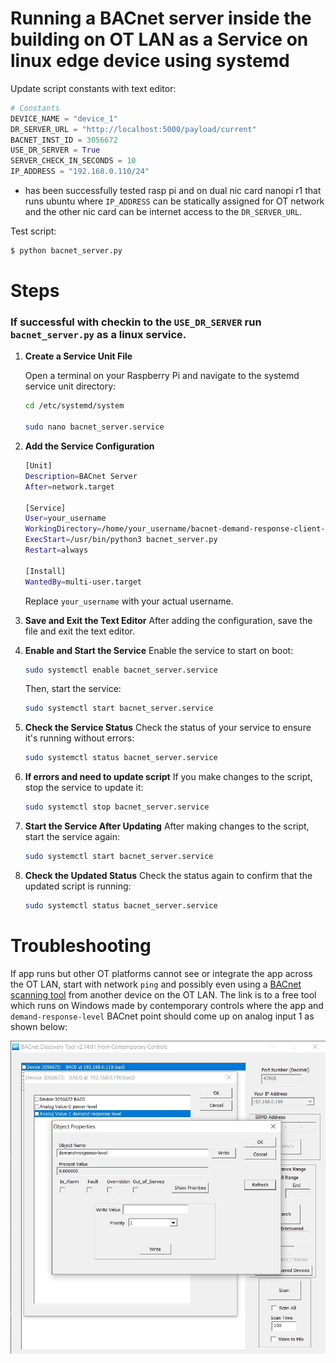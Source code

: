 # Running a BACnet server inside the building on OT LAN as a Service on linux edge device using systemd

Update script constants with text editor:

```python
# Constants
DEVICE_NAME = "device_1"
DR_SERVER_URL = "http://localhost:5000/payload/current"
BACNET_INST_ID = 3056672
USE_DR_SERVER = True
SERVER_CHECK_IN_SECONDS = 10
IP_ADDRESS = "192.168.0.110/24"
```
* has been successfully tested rasp pi and on dual nic card nanopi r1 that runs ubuntu where `IP_ADDRESS` can be statically assigned for OT network and the other nic card can be internet access to the `DR_SERVER_URL`.

Test script:
```bash
$ python bacnet_server.py
```

# Steps

### If successful with checkin to the `USE_DR_SERVER` run `bacnet_server.py` as a linux service.

1. **Create a Service Unit File**

   Open a terminal on your Raspberry Pi and navigate to the systemd service unit directory:

   ```bash
   cd /etc/systemd/system

   sudo nano bacnet_server.service
   ```

2. **Add the Service Configuration**

   ```bash
   [Unit]
   Description=BACnet Server
   After=network.target

   [Service]
   User=your_username
   WorkingDirectory=/home/your_username/bacnet-demand-response-client-server/building_bacnet_server
   ExecStart=/usr/bin/python3 bacnet_server.py
   Restart=always

   [Install]
   WantedBy=multi-user.target
   ```
   Replace `your_username` with your actual username.

2. **Save and Exit the Text Editor**
   After adding the configuration, save the file and exit the text editor.

3. **Enable and Start the Service**
   Enable the service to start on boot:
   ```bash
   sudo systemctl enable bacnet_server.service
   ```
   Then, start the service:
   ```bash
   sudo systemctl start bacnet_server.service
   ```
4. **Check the Service Status**
   Check the status of your service to ensure it's running without errors:
   ```bash
   sudo systemctl status bacnet_server.service
   ```
5. **If errors and need to update script**
   If you make changes to the script, stop the service to update it:
   ```bash
   sudo systemctl stop bacnet_server.service
   ```
6. **Start the Service After Updating**
   After making changes to the script, start the service again:
   ```bash
   sudo systemctl start bacnet_server.service
   ```
7. **Check the Updated Status**
   Check the status again to confirm that the updated script is running:
   ```bash
   sudo systemctl status bacnet_server.service
   ```


# Troubleshooting

If app runs but other OT platforms cannot see or integrate the app across the OT LAN, start with network `ping` and possibly even using a [BACnet scanning tool](https://www.ccontrols.com/sd/bdt.htm) from another device on the OT LAN. The link is to a free tool which runs on Windows made by contemporary controls where the app and `demand-response-level` BACnet point should come up on analog input 1 as shown below:


![Alt text](/images/bacnet_scan.jpg)